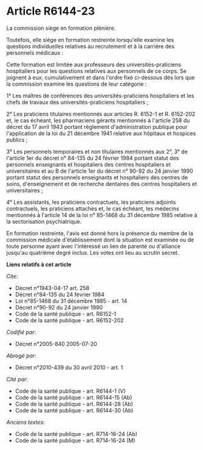 # Article R6144-23

La commission siège en formation plénière.

Toutefois, elle siège en formation restreinte lorsqu'elle examine les questions individuelles relatives au recrutement et à
la carrière des personnels médicaux :

Cette formation est limitée aux professeurs des universités-praticiens hospitaliers pour les questions relatives aux
personnels de ce corps. Se joignent à eux, cumulativement et dans l'ordre fixé ci-dessous dès lors que la commission examine
les questions de leur catégorie :

1° Les maîtres de conférences des universités-praticiens hospitaliers et les chefs de travaux des universités-praticiens
hospitaliers ;

2° Les praticiens titulaires mentionnés aux articles R. 6152-1 et R. 6152-202 et, le cas échéant, les pharmaciens gérants
mentionnés à l'article 258 du décret du 17 avril 1943 portant règlement d'administration publique pour l'application de la
loi du 21 décembre 1941 relative aux hôpitaux et hospices publics ;

3° Les personnels temporaires et non titulaires mentionnés aux 2°, 3° de l'article 1er du décret n° 84-135 du 24 février 1984
portant statut des personnels enseignants et hospitaliers des centres hospitaliers et universitaires et au B de l'article 1er
du décret n° 90-92 du 24 janvier 1990 portant statut des personnels enseignants et hospitaliers des centres de soins,
d'enseignement et de recherche dentaires des centres hospitaliers et universitaires ;

4° Les assistants, les praticiens contractuels, les praticiens adjoints contractuels, les praticiens attachés et, le cas
échéant, les médecins mentionnés à l'article 14 de la loi n° 85-1468 du 31 décembre 1985 relative à la sectorisation
psychiatrique.

En formation restreinte, l'avis est donné hors la présence du membre de la commission médicale d'établissement dont la
situation est examinée ou de toute personne ayant avec l'intéressé un lien de parenté ou d'alliance jusqu'au quatrième degré
inclus. Les votes ont lieu au scrutin secret.

**Liens relatifs à cet article**

_Cite_:

  - Décret n°1943-04-17 art. 258
  - Décret n°84-135 du 24 février 1984
  - Loi n°85-1468 du 31 décembre 1985 - art. 14
  - Décret n°90-92 du 24 janvier 1990
  - Code de la santé publique - art. R6152-1
  - Code de la santé publique - art. R6152-202

_Codifié par_:

  - Décret n°2005-840 2005-07-20

_Abrogé par_:

  - Décret n°2010-439 du 30 avril 2010 - art. 1

_Cité par_:

  - Code de la santé publique - art. R6144-1 (V)
  - Code de la santé publique - art. R6144-15 (Ab)
  - Code de la santé publique - art. R6144-28 (Ab)
  - Code de la santé publique - art. R6144-30 (Ab)

_Anciens textes_:

  - Code de la santé publique - art. R714-16-24 (Ab)
  - Code de la santé publique - art. R714-16-24 (M)
